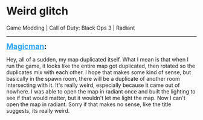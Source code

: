 # Weird glitch
Game Modding | Call of Duty: Black Ops 3 | Radiant

---
<strong style="font-size: 1.4em;"><span style="text-decoration: underline;text-decoration-color: #34a7f9;"><span style="color:#34a7f9;">Magicman</span></span>:</strong>

<p>Hey, all of a sudden, my map duplicated itself. What I mean is that when I run the game, it looks like the entire map got duplicated, then rotated so the duplicates mix with each other. I hope that makes some kind of sense, but basically in the spawn room, there will be a duplicate of another room intersecting with it. It&#39;s really weird, especially because it came out of nowhere. I was able to open the map in radiant once and built the lighting to see if that would matter, but it wouldn&#39;t let me light the map. Now I can&#39;t open the map in radiant. Sorry if that makes no sense, like the title suggests, its really weird.</p>
